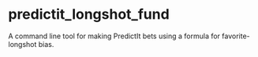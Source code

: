 # predictit_longshot_fund
A command line tool for making PredictIt bets using a formula for favorite-longshot bias.
